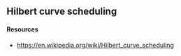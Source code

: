 ## Hilbert curve scheduling


#### Resources
* https://en.wikipedia.org/wiki/Hilbert_curve_scheduling